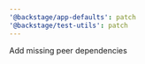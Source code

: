 ```yaml
---
'@backstage/app-defaults': patch
'@backstage/test-utils': patch
---
```


Add missing peer dependencies
